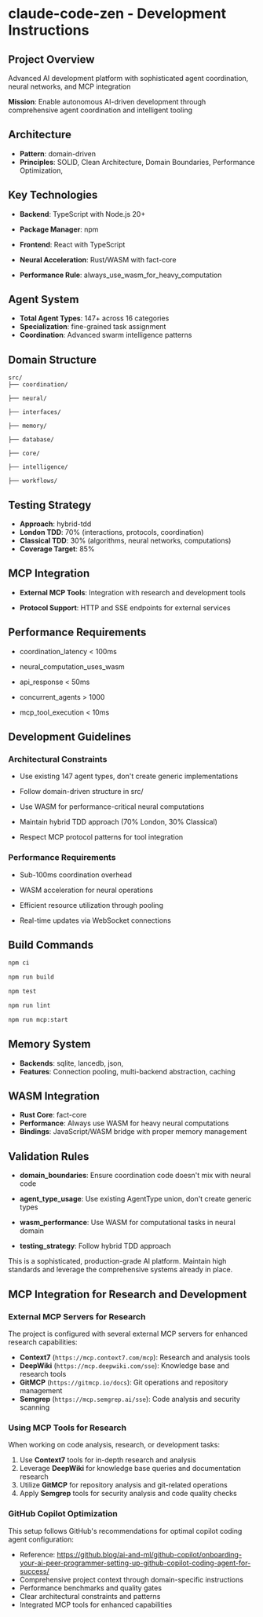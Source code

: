 # claude-code-zen - Development Instructions

## Project Overview
Advanced AI development platform with sophisticated agent coordination, neural networks, and MCP integration

**Mission**: Enable autonomous AI-driven development through comprehensive agent coordination and intelligent tooling

## Architecture
- **Pattern**: domain-driven
- **Principles**: SOLID, 
Clean Architecture, 
Domain Boundaries, 
Performance Optimization, 

## Key Technologies

- **Backend**: TypeScript with Node.js 20+
- **Package Manager**: npm



- **Frontend**: React with TypeScript



- **Neural Acceleration**: Rust/WASM with fact-core
- **Performance Rule**: always_use_wasm_for_heavy_computation


## Agent System
- **Total Agent Types**: 147+ across 16 categories
- **Specialization**: fine-grained task assignment
- **Coordination**: Advanced swarm intelligence patterns

## Domain Structure
```
src/
├── coordination/

├── neural/

├── interfaces/

├── memory/

├── database/

├── core/

├── intelligence/

├── workflows/

```

## Testing Strategy
- **Approach**: hybrid-tdd
- **London TDD**: 70% (interactions, protocols, coordination)
- **Classical TDD**: 30% (algorithms, neural networks, computations)
- **Coverage Target**: 85%

## MCP Integration
- **External MCP Tools**: Integration with research and development tools

- **Protocol Support**: HTTP and SSE endpoints for external services


## Performance Requirements

- coordination_latency < 100ms


- neural_computation_uses_wasm


- api_response < 50ms


- concurrent_agents > 1000


- mcp_tool_execution < 10ms


## Development Guidelines

### Architectural Constraints

- Use existing 147 agent types, don't create generic implementations


- Follow domain-driven structure in src/


- Use WASM for performance-critical neural computations


- Maintain hybrid TDD approach (70% London, 30% Classical)


- Respect MCP protocol patterns for tool integration


### Performance Requirements

- Sub-100ms coordination overhead


- WASM acceleration for neural operations


- Efficient resource utilization through pooling


- Real-time updates via WebSocket connections


## Build Commands
```bash
npm ci

npm run build

npm test

npm run lint

npm run mcp:start

```

## Memory System
- **Backends**: sqlite, 
lancedb, 
json, 
- **Features**: Connection pooling, multi-backend abstraction, caching


## WASM Integration
- **Rust Core**: fact-core
- **Performance**: Always use WASM for heavy neural computations
- **Bindings**: JavaScript/WASM bridge with proper memory management


## Validation Rules

- **domain_boundaries**: Ensure coordination code doesn't mix with neural code


- **agent_type_usage**: Use existing AgentType union, don't create generic types


- **wasm_performance**: Use WASM for computational tasks in neural domain


- **testing_strategy**: Follow hybrid TDD approach


This is a sophisticated, production-grade AI platform. Maintain high standards and leverage the comprehensive systems already in place.

## MCP Integration for Research and Development

### External MCP Servers for Research
The project is configured with several external MCP servers for enhanced research capabilities:

- **Context7** (`https://mcp.context7.com/mcp`): Research and analysis tools
- **DeepWiki** (`https://mcp.deepwiki.com/sse`): Knowledge base and research tools  
- **GitMCP** (`https://gitmcp.io/docs`): Git operations and repository management
- **Semgrep** (`https://mcp.semgrep.ai/sse`): Code analysis and security scanning

### Using MCP Tools for Research
When working on code analysis, research, or development tasks:
1. Use **Context7** tools for in-depth research and analysis
2. Leverage **DeepWiki** for knowledge base queries and documentation research
3. Utilize **GitMCP** for repository analysis and git-related operations
4. Apply **Semgrep** tools for security analysis and code quality checks

### GitHub Copilot Optimization
This setup follows GitHub's recommendations for optimal copilot coding agent configuration:
- Reference: https://github.blog/ai-and-ml/github-copilot/onboarding-your-ai-peer-programmer-setting-up-github-copilot-coding-agent-for-success/
- Comprehensive project context through domain-specific instructions
- Performance benchmarks and quality gates
- Clear architectural constraints and patterns
- Integrated MCP tools for enhanced capabilities